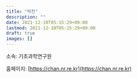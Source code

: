 ```yaml
---
title: "박찬"
description: ""
date: 2021-12-10T05:15:29+09:00
lastmod: 2021-12-10T05:15:29+09:00
draft: true
images: []
---
```


소속: 기초과학연구원

홈페이지: [https://chan.nr.re.kr](https://chan.nr.re.kr)
